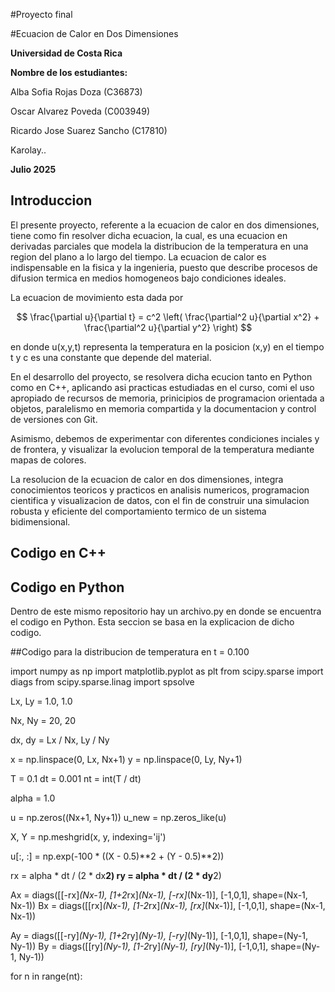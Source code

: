 #Proyecto final

#Ecuacion de Calor en Dos Dimensiones

**Universidad de Costa Rica**

**Nombre de los estudiantes:**

Alba Sofia Rojas Doza (C36873)

Oscar Alvarez Poveda (C003949) 

Ricardo Jose Suarez Sancho (C17810)

Karolay..


**Julio 2025**


## Introduccion

El presente proyecto, referente a la ecuacion de calor en dos dimensiones, tiene como fin resolver dicha ecuacion, la cual, es una ecuacion en derivadas parciales que modela la distribucion de la temperatura en una region del plano a lo largo del tiempo. La ecuacion de calor es indispensable en la fisica y la ingenieria, puesto que describe procesos de difusion termica en medios homogeneos bajo condiciones ideales. 

La ecuacion de movimiento esta dada por 

$$ 
\frac{\partial u}{\partial t} = c^2 \left( \frac{\partial^2 u}{\partial x^2} + \frac{\partial^2 u}{\partial y^2} \right)
$$

en donde u(x,y,t) representa la temperatura en la posicion (x,y) en el tiempo t y c es una constante que depende del material. 

En el desarrollo del proyecto, se resolvera dicha ecucion tanto en Python como en C++, aplicando asi practicas estudiadas en el curso, comi el uso apropiado de recursos de memoria, prinicipios de programacion orientada a objetos, paralelismo en memoria compartida y la documentacion y control de versiones con Git. 

Asimismo, debemos de experimentar con diferentes condiciones inciales y de frontera, y visualizar la evolucion temporal de la temperatura mediante mapas de colores. 

La resolucion de la ecuacion de calor en dos dimensiones, integra conocimientos teoricos y practicos en analisis numericos, programacion cientifica y visualizacion de datos, con el fin de construir una simulacion robusta y eficiente del comportamiento termico de un sistema bidimensional. 


## Codigo en C++



## Codigo en Python
Dentro de este mismo repositorio hay un archivo.py en donde se encuentra el codigo en Python. Esta seccion se basa en la explicacion de dicho codigo.

##Codigo para la distribucion de temperatura en t = 0.100

import numpy as np
import matplotlib.pyplot as plt
from scipy.sparse import diags
from scipy.sparse.linag import spsolve
 
Lx, Ly = 1.0, 1.0

Nx, Ny = 20, 20

dx, dy = Lx / Nx, Ly / Ny

x = np.linspace(0, Lx, Nx+1)
y = np.linspace(0, Ly, Ny+1)

T = 0.1
dt = 0.001
nt = int(T / dt)

alpha = 1.0

u = np.zeros((Nx+1, Ny+1))
u_new = np.zeros_like(u)

X, Y = np.meshgrid(x, y, indexing='ij')

u[:, :] = np.exp(-100 * ((X - 0.5)**2 + (Y - 0.5)**2))

rx = alpha * dt / (2 * dx**2)
ry = alpha * dt / (2 * dy**2)

Ax = diags([[-rx]*(Nx-1), [1+2*rx]*(Nx-1), [-rx]*(Nx-1)], [-1,0,1], shape=(Nx-1, Nx-1))
Bx = diags([[rx]*(Nx-1), [1-2*rx]*(Nx-1), [rx]*(Nx-1)], [-1,0,1], shape=(Nx-1, Nx-1))

Ay = diags([[-ry]*(Ny-1), [1+2*ry]*(Ny-1), [-ry]*(Ny-1)], [-1,0,1], shape=(Ny-1, Ny-1))
By = diags([[ry]*(Ny-1), [1-2*ry]*(Ny-1), [ry]*(Ny-1)], [-1,0,1], shape=(Ny-1, Ny-1))

for n in range(nt):
  
